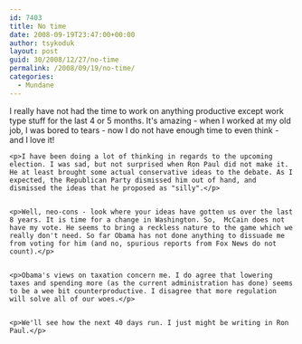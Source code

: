 ```yaml
---
id: 7403
title: No time
date: 2008-09-19T23:47:00+00:00
author: tsykoduk
layout: post
guid: 30/2008/12/27/no-time
permalink: /2008/09/19/no-time/
categories:
  - Mundane
---
```

<p>I really have not had the time to work on anything productive except work type stuff for the last 4 or 5 months. It's amazing - when I worked at my old job, I was bored to tears - now I do not have enough time to even think - and I love it!</p>


	<p>I have been doing a lot of thinking in regards to the upcoming election. I was sad, but not surprised when Ron Paul did not make it. He at least brought some actual conservative ideas to the debate. As I expected, the Republican Party dismissed him out of hand, and dismissed the ideas that he proposed as "silly".</p>


	<p>Well, neo-cons - look where your ideas have gotten us over the last 8 years. It is time for a change in Washington. So,  McCain does not have my vote. He seems to bring a reckless nature to the game which we really don't need. So far Obama has not done anything to dissuade me from voting for him (and no, spurious reports from Fox News do not count).</p>


	<p>Obama's views on taxation concern me. I do agree that lowering taxes and spending more (as the current administration has done) seems to be a wee bit counterproductive. I disagree that more regulation will solve all of our woes.</p>


	<p>We'll see how the next 40 days run. I just might be writing in Ron Paul.</p>